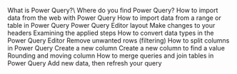 What is Power Query?\\
Where do you find Power Query?
How to import data from the web with Power Query
How to import data from a range or table in Power Query
Power Query Editor layout
Make changes to your headers
Examining the applied steps
How to convert data types in the Power Query Editor
Remove unwanted rows (filtering)
How to split columns in Power Query
Create a new column
Create a new column to find a value
Rounding and moving column
How to merge queries and join tables in Power Query
Add new data, then refresh your query
